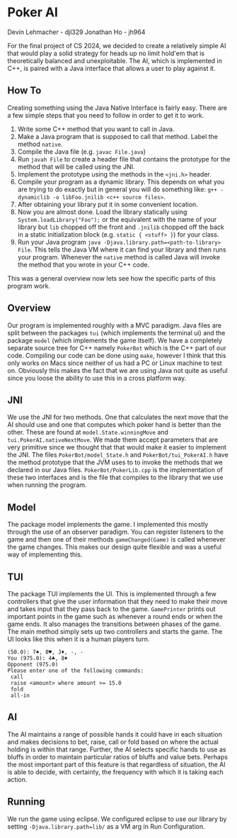 # Poker AI
Devin Lehmacher - djl329
Jonathan Ho - jh964

For the final project of CS 2024, we decided to create a relatively
simple AI that would play a solid strategy for heads up no limit hold'em that is
theoretically balanced and unexploitable. The AI, which is implemented in C++,
is paired with a Java interface that allows a user to play against it.

## How To
Creating something using the Java Native Interface is fairly easy. There are a
few simple steps that you need to follow in order to get it to work.

1. Write some C++ method that you want to call in Java.
2. Make a Java program that is supposed to call that method. Label the method
   `native`.
3. Compile the Java file (e.g. `javac File.java`)
4. Run `javah File` to create a header file that contains the prototype for the
   method that will be called using the JNI.
5. Implement the prototype using the methods in the `<jni.h>` header.
6. Compile your program as a dynamic library. This depends on what you are
   trying to do exactly but in general you will do something like:
   `g++ -dynamiclib -o libFoo.jnilib <c++ source files>`.
7. After obtaining your library put it in some convenient location.
8. Now you are almost done. Load the library statically using
   `System.loadLibrary("Foo");` or the equivalent with the name of your library
   but `lib` chopped off the front and `.jnilib` chopped off the back in a
   static initialization block (e.g. `static { <stuff> }`) for your class.
9. Run your Java program `java -Djava.library.path=<path-to-library> File`. This
   tells the Java VM where it can find your library and then runs your program.
   Whenever the `native` method is called Java will invoke the method that you
   wrote in your C++ code.

This was a general overview now lets see how the specific parts of this program
work.

## Overview
Our program is implemented roughly with a MVC paradigm. Java files are split
between the packages `tui` (which implements the terminal ui) and the package
`model` (which implements the game itself). We have a completely separate source
tree for C++ namely `PokerBot` which is the C++ part of our code. Compiling our
code can be done using `make`, however I think that this only works on Macs
since neither of us had a PC or Linux machine to test on. Obviously this makes
the fact that we are using Java not quite as useful since you loose the ability
to use this in a cross platform way.

## JNI
We use the JNI for two methods. One that calculates the next move that the
AI should use and one that computes which poker hand is better than the other.
These are found at `model.State.winningMove` and `tui.PokerAI.nativeNextMove`.
We made them accept parameters that are very primitive since we thought that
that would make it easier to implement the JNI. The files `PokerBot/model_State.h`
and `PokerBot/tui_PokerAI.h` have the method prototype that the JVM uses to
to invoke the methods that we declared in our Java files. `PokerBot/PokerLib.cpp`
is the implementation of these two interfaces and is the file that compiles to
the library that we use when running the program.

## Model
The package model implements the game. I implemented this mostly through the
use of an observer paradigm. You can register listeners to the game and then
one of their methods `gameChanged(Game)` is called whenever the game changes.
This makes our design quite flexible and was a useful way of implementing this.

## TUI
The package TUI implements the UI. This is implemented through a few controllers
that give the user information that they need to make their move and takes input
that they pass back to the game. `GamePrinter` prints out important points in
the game such as whenever a round ends or when the game ends. It also manages
the transitions between phases of the game. The main method simply sets up two
controllers and starts the game. The UI looks like this when it is a human
players turn.

```
(50.0): 7♠, 8♥, J♦, -, -
You (975.0): 4♣, 8♦
Opponent (975.0)
Please enter one of the following commands:
 call
 raise <amount> where amount >= 15.0
 fold
 all-in
```

## AI
The AI maintains a range of possible hands it could have in each situation and
makes decisions to bet, raise, call or fold based on where the actual holding
is within that range. Further, the AI selects specific hands to use as bluffs
in order to maintain particular ratios of bluffs and value bets. Perhaps the
most important part of this feature is that regardless of situation, the AI is
able to decide, with certainty, the frequency with which it is taking each
action.

## Running
We run the game using eclipse. We configured eclipse to use our library by
setting `-Djava.library.path=lib/` as a VM arg in Run Configuration.
